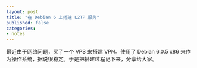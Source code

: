 ```yaml
---
layout: post
title: "在 Debian 6 上搭建 L2TP 服务"
published: false
categories:
- notes
---
```


最近由于网络问题，买了一个 VPS 来搭建 VPN。使用了 Debian 6.0.5 x86 来作为操作系统，据说很稳定。于是把搭建过程记下来，分享给大家。

